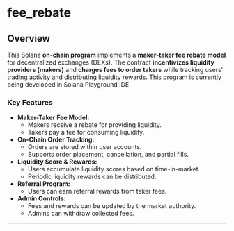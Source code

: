 # fee_rebate


## Overview

This Solana **on-chain program** implements a **maker-taker fee rebate model** for decentralized exchanges (DEXs). The contract **incentivizes liquidity providers (makers)** and **charges fees to order takers** while tracking users' trading activity and distributing liquidity rewards.
This program is currently being developed in Solana Playground IDE

### Key Features
- **Maker-Taker Fee Model:** 
  - Makers receive a rebate for providing liquidity.
  - Takers pay a fee for consuming liquidity.
- **On-Chain Order Tracking:**
  - Orders are stored within user accounts.
  - Supports order placement, cancellation, and partial fills.
- **Liquidity Score & Rewards:**
  - Users accumulate liquidity scores based on time-in-market.
  - Periodic liquidity rewards can be distributed.
- **Referral Program:**
  - Users can earn referral rewards from taker fees.
- **Admin Controls:**
  - Fees and rewards can be updated by the market authority.
  - Admins can withdraw collected fees.

---

